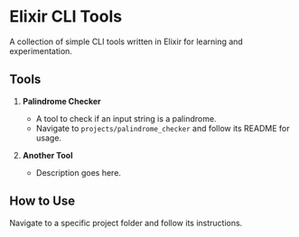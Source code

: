 # Elixir CLI Tools

A collection of simple CLI tools written in Elixir for learning and experimentation.

## Tools

1. **Palindrome Checker**

   - A tool to check if an input string is a palindrome.
   - Navigate to `projects/palindrome_checker` and follow its README for usage.

2. **Another Tool**
   - Description goes here.

## How to Use

Navigate to a specific project folder and follow its instructions.
